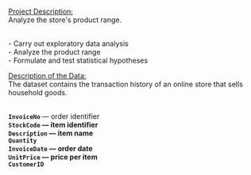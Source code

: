 <ins>Project Description:</ins>
<br>Analyze the store's product range.</br>

<br>- Carry out exploratory data analysis
<br>- Analyze the product range
<br>- Formulate and test statistical hypotheses</br>

<ins>Description of the Data:</ins>
<br>The dataset contains the transaction history of an online store that sells household goods.</br>

<br><b>`InvoiceNo` </b>— order identifier
<br><b>`StockCode` — item identifier
<br><b>`Description` — item name
<br><b>`Quantity`
<br><b>`InvoiceDate` — order date
<br><b>`UnitPrice` — price per item
<br><b>`CustomerID`
